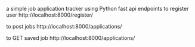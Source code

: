 a simple job application tracker using Python fast api 
endpoints 
to register user 
http://localhost:8000/register/

to post jobs
http://localhost:8000/applications/

to GET saved job 
http://localhost:8000/applications/